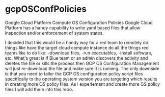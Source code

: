 # gcpOSConfPolicies
Google Cloud Platform Compute OS Configuration Policies
Google Cloud Platform has a handy capability to write yaml based files that allow inspection and/or enforcement of system states. 

I decided that this would be a handy way for a red team to remotely do things like have the target cloud compute instance do all the things red teams like to do like: -download files, -run executables, -install software, etc. 
What's great is if Blue team or an admin discovers the activity and deletes the file or kills the process then GCP OS Configuration Management will just re-download the file and make sure it is running. 
The only downside is that you need to tailor the GCP OS configuration policy script files specifically to the operating system version you are targeting which results in creating more OS policy files. As I experiement and create more OS policy files I will add them into this repo. 
